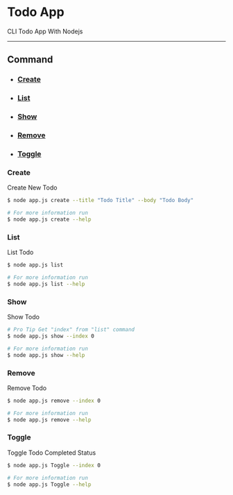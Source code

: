 # Todo App
CLI Todo App With Nodejs

---
## Command
- ### [Create](#create)
- ### [List](#list)
- ### [Show](#show)
- ### [Remove](#remove)
- ### [Toggle](#toggle)

### Create
Create New Todo

```sh
$ node app.js create --title "Todo Title" --body "Todo Body"

# For more information run
$ node app.js create --help
```

### List
List Todo

```sh
$ node app.js list

# For more information run
$ node app.js list --help
```

### Show
Show Todo

```sh
# Pro Tip Get "index" from "list" command
$ node app.js show --index 0

# For more information run
$ node app.js show --help
```

### Remove
Remove Todo

```sh
$ node app.js remove --index 0

# For more information run
$ node app.js remove --help
```

### Toggle
Toggle Todo Completed Status

```sh
$ node app.js Toggle --index 0

# For more information run
$ node app.js Toggle --help
```